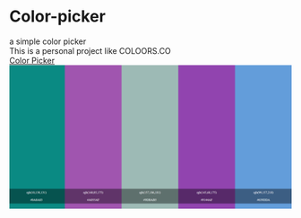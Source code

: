 # Color-picker
a simple color picker<br>
This is a personal project like COLOORS.CO<br/>
<a href="https://sahar-dev-js.github.io/Color-picker/"> Color Picker </a><br/>
<img src='./color%20picker.png'>



